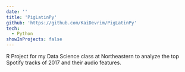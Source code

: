```yaml
---
date: ''
title: 'PigLatinPy'
github: 'https://github.com/KaiDevrim/PigLatinPy'
tech:
  - Python
showInProjects: false
---
```


R Project for my Data Science class at Northeastern to analyze the top Spotify tracks of 2017 and their audio features.
